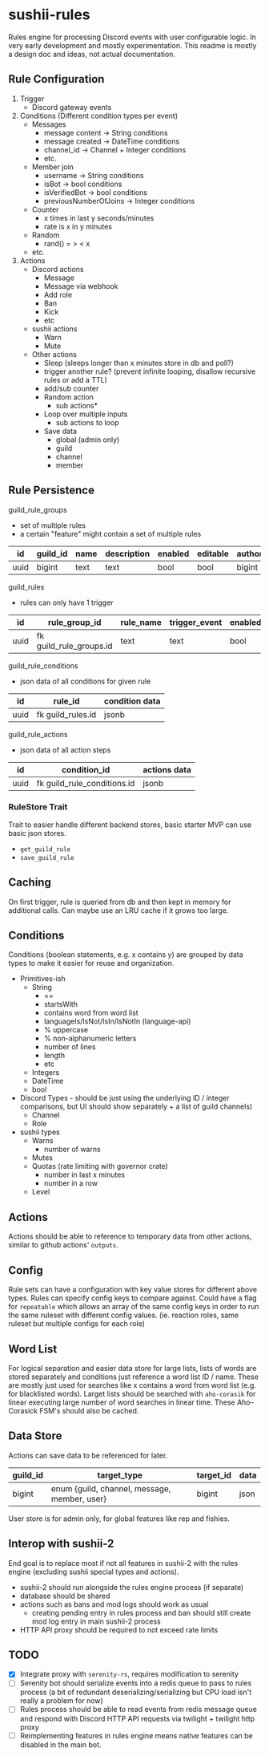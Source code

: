 # sushii-rules

Rules engine for processing Discord events with user configurable logic. In very
early development and mostly experimentation. This readme is mostly a design
doc and ideas, not actual documentation.

## Rule Configuration

1. Trigger
   * Discord gateway events
2. Conditions (Different condition types per event)
   * Messages
     * message content -> String conditions
     * message created -> DateTime conditions
     * channel_id -> Channel + Integer conditions
     * etc.
   * Member join
     * username -> String conditions
     * isBot -> bool conditions
     * isVerifiedBot -> bool conditions
     * previousNumberOfJoins -> Integer conditions
   * Counter
     * x times in last y seconds/minutes
     * rate is x in y minutes
   * Random
     * rand() = > < x
   * etc.
3. Actions
   * Discord actions
     * Message
     * Message via webhook
     * Add role
     * Ban
     * Kick
     * etc
   * sushii actions
     * Warn
     * Mute
   * Other actions
     * Sleep (sleeps longer than x minutes store in db and poll?)
     * trigger another rule? (prevent infinite looping, disallow recursive rules or add a TTL)
     * add/sub counter
     * Random action
       * sub actions*
     * Loop over multiple inputs
       * sub actions to loop
     * Save data
       * global (admin only)
       * guild
       * channel
       * member

## Rule Persistence

guild_rule_groups

* set of multiple rules
* a certain "feature" might contain a set of multiple rules

| id   | guild_id | name | description | enabled | editable | author | category | config |
| ---- | -------- | ---- | ----------- | ------- | -------- | ------ | -------- | ------ |
| uuid | bigint   | text | text        | bool    | bool     | bigint | text?    | jsonb  |

guild_rules

* rules can only have 1 trigger

| id   | rule_group_id           | rule_name | trigger_event | enabled |
| ---- | ----------------------- | --------- | ------------- | ------- |
| uuid | fk guild_rule_groups.id | text      | text          | bool    |

guild_rule_conditions

* json data of all conditions for given rule

| id   | rule_id           | condition data |
| ---- | ----------------- | -------------- |
| uuid | fk guild_rules.id | jsonb          |

guild_rule_actions

* json data of all action steps

| id   | condition_id                | actions data |
| ---- | --------------------------- | ------------ |
| uuid | fk guild_rule_conditions.id | jsonb        |

### RuleStore Trait

Trait to easier handle different backend stores, basic starter MVP can use basic
json stores.

* `get_guild_rule`
* `save_guild_rule`

## Caching

On first trigger, rule is queried from db and then kept in memory for additional
calls. Can maybe use an LRU cache if it grows too large.

## Conditions

Conditions (boolean statements, e.g. x contains y) are grouped by data types to
make it easier for reuse and organization.

* Primitives-ish
  * String
    * ==
    * startsWith
    * contains word from word list
    * languageIs/IsNot/IsIn/IsNotIn (language-api)
    * % uppercase
    * % non-alphanumeric letters
    * number of lines
    * length
    * etc
  * Integers
  * DateTime
  * bool
* Discord Types - should be just using the underlying ID / integer comparisons,
  but UI should show separately + a list of guild channels)
  * Channel
  * Role
* sushii types
  * Warns
    * number of warns
  * Mutes
  * Quotas (rate limiting with governor crate)
    * number in last x minutes
    * number in a row
  * Level

## Actions

Actions should be able to reference to temporary data from other actions,
similar to github actions' `outputs`.

## Config

Rule sets can have a configuration with key value stores for different above
types. Rules can specify config keys to compare against. Could have a flag for
`repeatable` which allows an array of the same config keys in order to run the
same ruleset with different config values. (ie. reaction roles, same ruleset but
multiple configs for each role)

## Word List

For logical separation and easier data store for large lists, lists of words are
stored separately and conditions just reference a word list ID / name. These are
mostly just used for searches like x contains a word from word list (e.g.
for blacklisted words).  Larget lists should be searched with `aho-corasik` for
linear executing large number of word searches in linear time. These Aho–Corasick
FSM's should also be cached.

## Data Store

Actions can save data to be referenced for later.

| guild_id | target_type                                  | target_id | data |
| -------- | -------------------------------------------- | --------- | ---- |
| bigint   | enum {guild, channel, message, member, user} | bigint    | json |

User store is for admin only, for global features like rep and fishies.

## Interop with sushii-2

End goal is to replace most if not all features in sushii-2 with the rules
engine (excluding sushii special types and actions).

* sushii-2 should run alongside the rules engine process (if separate)
* database should be shared
* actions such as bans and mod logs should work as usual
  * creating pending entry in rules process and ban should still create mod log
    entry in main sushii-2 process
* HTTP API proxy should be required to not exceed rate limits

## TODO

* [x] Integrate proxy with `serenity-rs`, requires modification to serenity
* [ ] Serenity bot should serialize events into a redis queue to pass to rules
      process (a bit of redundant deserializing/serializing but CPU load isn't
      really a problem for now)
* [ ] Rules process should be able to read events from redis message queue and
      respond with Discord HTTP API requests via twilight + twilight http proxy
* [ ] Reimplementing features in rules engine means native features can be
      disabled in the main bot.
